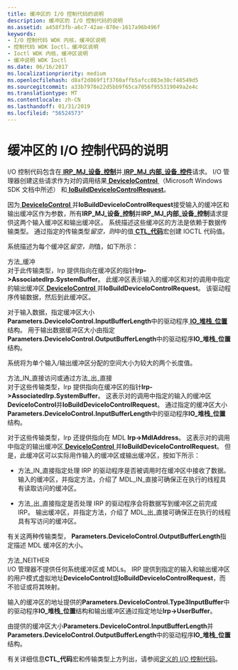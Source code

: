 ```yaml
---
title: 缓冲区的 I/O 控制代码的说明
description: 缓冲区的 I/O 控制代码的说明
ms.assetid: a458f3fb-a6c7-42ae-870e-1617a96b496f
keywords:
- I/O 控制代码 WDK 内核，缓冲区说明
- 控制代码 WDK Ioctl，缓冲区说明
- Ioctl WDK 内核，缓冲区说明
- 缓冲说明 WDK Ioctl
ms.date: 06/16/2017
ms.localizationpriority: medium
ms.openlocfilehash: d8af2d869f1f3760affb5afcc083e30cf48549d5
ms.sourcegitcommit: a33b7978e22d5bb9f65ca7056f955319049a2e4c
ms.translationtype: MT
ms.contentlocale: zh-CN
ms.lasthandoff: 01/31/2019
ms.locfileid: "56524573"
---
```

# <a name="buffer-descriptions-for-io-control-codes"></a>缓冲区的 I/O 控制代码的说明





I/O 控制代码包含在[ **IRP\_MJ\_设备\_控制**](https://msdn.microsoft.com/library/windows/hardware/ff550744)并[ **IRP\_MJ\_内部\_设备\_控件**](https://msdn.microsoft.com/library/windows/hardware/ff550766)请求。 I/O 管理器创建这些请求作为对的调用结果[ **DeviceIoControl** ](https://msdn.microsoft.com/library/windows/desktop/aa363216) （Microsoft Windows SDK 文档中所述） 和[ **IoBuildDeviceIoControlRequest**](https://msdn.microsoft.com/library/windows/hardware/ff548318)。

因为[ **DeviceIoControl** ](https://msdn.microsoft.com/library/windows/desktop/aa363216)并**IoBuildDeviceIoControlRequest**接受输入的缓冲区和输出缓冲区作为参数，所有**IRP\_MJ\_设备\_控制**并**IRP\_MJ\_内部\_设备\_控制**请求提供这两个输入缓冲区和输出缓冲区。 系统描述这些缓冲区的方法是依赖于数据传输类型。 通过指定的传输类型*留空，则*中的值[ **CTL\_代码**](defining-i-o-control-codes.md)宏创建 IOCTL 代码值。

系统描述为每个缓冲区*留空，则*值，如下所示：

<a href="" id="method-buffered"></a>方法\_缓冲  
对于此传输类型，Irp 提供指向在缓冲区的指针**Irp-&gt;AssociatedIrp.SystemBuffer**。 此缓冲区表示输入的缓冲区和对的调用中指定的输出缓冲区[ **DeviceIoControl** ](https://msdn.microsoft.com/library/windows/desktop/aa363216)并**IoBuildDeviceIoControlRequest**。 该驱动程序传输数据，然后到此缓冲区。

对于输入数据，指定缓冲区大小**Parameters.DeviceIoControl.InputBufferLength**中的驱动程序[ **IO\_堆栈\_位置**](https://msdn.microsoft.com/library/windows/hardware/ff550659)结构。 用于输出数据缓冲区大小由指定**Parameters.DeviceIoControl.OutputBufferLength**中的驱动程序**IO\_堆栈\_位置**结构。

系统将为单个输入/输出缓冲区分配的空间大小为较大的两个长度值。

<a href="" id="method-in-direct-or-method-out-direct"></a>方法\_IN\_直接访问或通过方法\_出\_直接  
对于这些传输类型，Irp 提供指向在缓冲区的指针**Irp-&gt;AssociatedIrp.SystemBuffer**。 这表示对的调用中指定的输入的缓冲区**DeviceIoControl**并**IoBuildDeviceIoControlRequest**。 通过指定的缓冲区大小**Parameters.DeviceIoControl.InputBufferLength**中的驱动程序**IO\_堆栈\_位置**结构。

对于这些传输类型，Irp 还提供指向在 MDL **Irp-&gt;MdlAddress**。 这表示对的调用中指定的输出缓冲区[ **DeviceIoControl** ](https://msdn.microsoft.com/library/windows/desktop/aa363216)并**IoBuildDeviceIoControlRequest**。 但是，此缓冲区可以实际用作输入的缓冲区或输出缓冲区，按如下所示：

-   方法\_IN\_直接指定处理 IRP 的驱动程序是否被调用时在缓冲区中接收了数据。 输入的缓冲区，并指定方法，介绍了 MDL\_IN\_直接可确保正在执行的线程具有读取访问的缓冲区。

-   方法\_出\_直接指定是否处理 IRP 的驱动程序会将数据写到缓冲区之前完成 IRP。 输出缓冲区，并指定方法，介绍了 MDL\_出\_直接可确保正在执行的线程具有写访问的缓冲区。

有关这两种传输类型， **Parameters.DeviceIoControl.OutputBufferLength**指定描述 MDL 缓冲区的大小。

<a href="" id="method-neither"></a>方法\_NEITHER  
I/O 管理器不提供任何系统缓冲区或 MDLs。 IRP 提供到指定的输入和输出缓冲区的用户模式虚拟地址**DeviceIoControl**或**IoBuildDeviceIoControlRequest**，而不验证或将其映射。

输入的缓冲区的地址提供的**Parameters.DeviceIoControl.Type3InputBuffer**中的驱动程序**IO\_堆栈\_位置**结构和输出缓冲区通过指定地址**Irp-&gt;UserBuffer**。

由提供的缓冲区大小**Parameters.DeviceIoControl.InputBufferLength**并**Parameters.DeviceIoControl.OutputBufferLength**中的驱动程序**IO\_堆栈\_位置**结构。

有关详细信息**CTL\_代码**宏和传输类型上方列出，请参阅[定义的 I/O 控制代码](defining-i-o-control-codes.md)。

 

 





